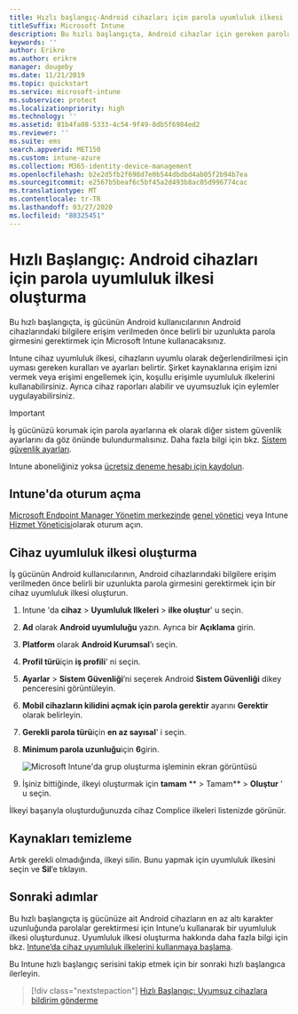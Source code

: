 ```yaml
---
title: Hızlı başlangıç-Android cihazları için parola uyumluluk ilkesi
titleSuffix: Microsoft Intune
description: Bu hızlı başlangıçta, Android cihazlar için gereken parola uzunluğunu ayarlamak üzere Microsoft Intune kullanacaksınız.
keywords: ''
author: Erikre
ms.author: erikre
manager: dougeby
ms.date: 11/21/2019
ms.topic: quickstart
ms.service: microsoft-intune
ms.subservice: protect
ms.localizationpriority: high
ms.technology: ''
ms.assetid: 81b4fa08-5333-4c54-9f49-8db5f6984ed2
ms.reviewer: ''
ms.suite: ems
search.appverid: MET150
ms.custom: intune-azure
ms.collection: M365-identity-device-management
ms.openlocfilehash: b2e2d5fb2f698d7e0b544dbdbd4ab05f2b94b7ea
ms.sourcegitcommit: e2567b5beaf6c5bf45a2d493b8ac05d996774cac
ms.translationtype: MT
ms.contentlocale: tr-TR
ms.lasthandoff: 03/27/2020
ms.locfileid: "80325451"
---
```

# <a name="quickstart-create-a-password-compliance-policy-for-android-devices"></a>Hızlı Başlangıç: Android cihazları için parola uyumluluk ilkesi oluşturma

Bu hızlı başlangıçta, iş gücünün Android kullanıcılarının Android cihazlarındaki bilgilere erişim verilmeden önce belirli bir uzunlukta parola girmesini gerektirmek için Microsoft Intune kullanacaksınız.

Intune cihaz uyumluluk ilkesi, cihazların uyumlu olarak değerlendirilmesi için uyması gereken kuralları ve ayarları belirtir. Şirket kaynaklarına erişim izni vermek veya erişimi engellemek için, koşullu erişimle uyumluluk ilkelerini kullanabilirsiniz. Ayrıca cihaz raporları alabilir ve uyumsuzluk için eylemler uygulayabilirsiniz.

> [!IMPORTANT]
> İş gücünüzü korumak için parola ayarlarına ek olarak diğer sistem güvenlik ayarlarını da göz önünde bulundurmalısınız. Daha fazla bilgi için bkz. [Sistem güvenlik ayarları](compliance-policy-create-android-for-work.md).

Intune aboneliğiniz yoksa [ücretsiz deneme hesabı için kaydolun](../fundamentals/free-trial-sign-up.md).

## <a name="sign-in-to-intune"></a>Intune'da oturum açma

[Microsoft Endpoint Manager Yönetim merkezinde](https://go.microsoft.com/fwlink/?linkid=2109431) [genel yönetici](../fundamentals/users-add.md#types-of-administrators) veya Intune [Hizmet Yöneticisi](../fundamentals/users-add.md#types-of-administrators)olarak oturum açın.

## <a name="create-a-device-compliance-policy"></a>Cihaz uyumluluk ilkesi oluşturma

İş gücünün Android kullanıcılarının, Android cihazlarındaki bilgilere erişim verilmeden önce belirli bir uzunlukta parola girmesini gerektirmek için bir cihaz uyumluluk ilkesi oluşturun.

1. Intune 'da **cihaz** > **Uyumluluk Ilkeleri** > **ilke oluştur**' u seçin.

2. **Ad** olarak **Android uyumluluğu** yazın. Ayrıca bir **Açıklama** girin.

3. **Platform** olarak **Android Kurumsal**’ı seçin.

4. **Profil türü**için **iş profili**' ni seçin.

5. **Ayarlar** > **Sistem Güvenliği**’ni seçerek Android **Sistem Güvenliği** dikey penceresini görüntüleyin.

6. **Mobil cihazların kilidini açmak için parola gerektir** ayarını **Gerektir** olarak belirleyin.

7. **Gerekli parola türü**için **en az sayısal**' i seçin.

8. **Minimum parola uzunluğu**için **6**girin.

    ![Microsoft Intune'da grup oluşturma işleminin ekran görüntüsü](./media/quickstart-set-password-length-android/quickstart-set-password-length-android-01.png)

9. İşiniz bittiğinde, ilkeyi oluşturmak için **tamam** ** > Tamam** > **Oluştur** ' u seçin.

İlkeyi başarıyla oluşturduğunuzda cihaz Complice ilkeleri listenizde görünür.

## <a name="clean-up-resources"></a>Kaynakları temizleme

Artık gerekli olmadığında, ilkeyi silin. Bunu yapmak için uyumluluk ilkesini seçin ve **Sil**’e tıklayın.

## <a name="next-steps"></a>Sonraki adımlar

Bu hızlı başlangıçta iş gücünüze ait Android cihazların en az altı karakter uzunluğunda parolalar gerektirmesi için Intune’u kullanarak bir uyumluluk ilkesi oluşturdunuz. Uyumluluk ilkesi oluşturma hakkında daha fazla bilgi için bkz. [Intune’da cihaz uyumluluk ilkelerini kullanmaya başlama](device-compliance-get-started.md).

Bu Intune hızlı başlangıç serisini takip etmek için bir sonraki hızlı başlangıca ilerleyin.

> [!div class="nextstepaction"]
> [Hızlı Başlangıç: Uyumsuz cihazlara bildirim gönderme](quickstart-send-notification.md)
